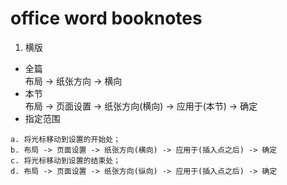 # office word booknotes

1. 横版
* 全篇  
布局 -> 纸张方向 -> 横向  
* 本节  
布局 -> 页面设置 -> 纸张方向(横向) -> 应用于(本节) -> 确定
* 指定范围
```
a. 将光标移动到设置的开始处；
b. 布局 -> 页面设置 -> 纸张方向(横向) -> 应用于(插入点之后) -> 确定
c. 将光标移动到设置的结束处；
d. 布局 -> 页面设置 -> 纸张方向(纵向) -> 应用于(插入点之后) -> 确定
```
